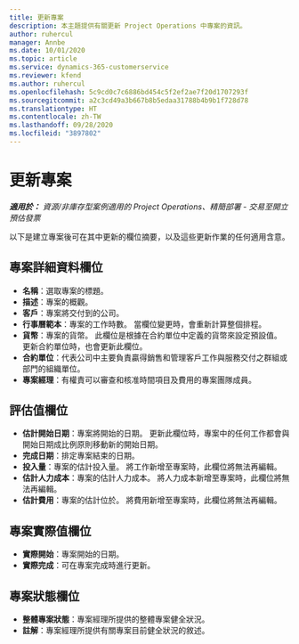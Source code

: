 ```yaml
---
title: 更新專案
description: 本主題提供有關更新 Project Operations 中專案的資訊。
author: ruhercul
manager: Annbe
ms.date: 10/01/2020
ms.topic: article
ms.service: dynamics-365-customerservice
ms.reviewer: kfend
ms.author: ruhercul
ms.openlocfilehash: 5c9cd0c7c6886bd454c5f2ef2ae7f20d1707293f
ms.sourcegitcommit: a2c3cd49a3b667b8b5edaa31788b4b9b1f728d78
ms.translationtype: HT
ms.contentlocale: zh-TW
ms.lasthandoff: 09/28/2020
ms.locfileid: "3897802"
---
```

# <a name="update-a-project"></a>更新專案

_**適用於：** 資源/非庫存型案例適用的 Project Operations、精簡部署 - 交易至開立預估發票_

以下是建立專案後可在其中更新的欄位摘要，以及這些更新作業的任何適用含意。

## <a name="project-detail-fields"></a>專案詳細資料欄位

- **名稱**：選取專案的標題。
- **描述**：專案的概觀。
- **客戶**：專案將交付到的公司。
- **行事曆範本**：專案的工作時數。 當欄位變更時，會重新計算整個排程。
- **貨幣**：專案的貨幣。 此欄位是根據在合約單位中定義的貨幣來設定預設值。 更新合約單位時，也會更新此欄位。
- **合約單位**：代表公司中主要負責贏得銷售和管理客戶工作與服務交付之群組或部門的組織單位。 
- **專案經理**：有權責可以審查和核准時間項目及費用的專案團隊成員。

## <a name="estimate-fields"></a>評估值欄位

- **估計開始日期**：專案將開始的日期。 更新此欄位時，專案中的任何工作都會與開始日期成比例原則移動新的開始日期。
- **完成日期**：排定專案結束的日期。
- **投入量**：專案的估計投入量。 將工作新增至專案時，此欄位將無法再編輯。
- **估計人力成本**：專案的估計人力成本。 將人力成本新增至專案時，此欄位將無法再編輯。
- **估計費用**：專案的估計位於。 將費用新增至專案時，此欄位將無法再編輯。

## <a name="project-actual-fields"></a>專案實際值欄位
- **實際開始**：專案開始的日期。
- **實際完成**：可在專案完成時進行更新。

## <a name="project-status-fields"></a>專案狀態欄位

- **整體專案狀態**：專案經理所提供的整體專案健全狀況。
- **註解**：專案經理所提供有關專案目前健全狀況的敘述。

